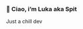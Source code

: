 ### 👋 Ciao, i’m Luka aka Spit

Just a chill dev
<!---
Lukapetro/Lukapetro is a ✨ special ✨ repository because its `README.md` (this file) appears on your GitHub profile.
You can click the Preview link to take a look at your changes.
--->
